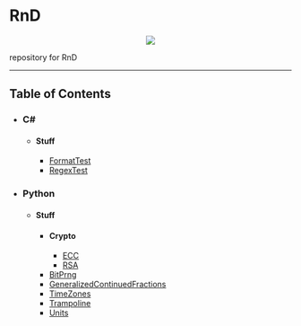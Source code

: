 <body>
    <div id="head">
        <h1>RnD</h1>
        <p align="center"><a href="https://opensource.org/licenses/BSD-3-Clause"><img src="https://img.shields.io/badge/License-BSD%203--Clause-blue.svg"></img></a></p>
        <p>repository for RnD</p>
    <div>
    <hr/>
    <div id="body">
        <h2>Table of Contents</h2><ul>
            <li><h3>C#</h3><ul>
                <li><h4>Stuff</h4><ul>
                    <li><a href="../../wiki/C%23.Stuff.FormatTest">FormatTest</a></li>
                    <li><a href="../../wiki/C%23.Stuff.RegexTest">RegexTest</a></li>
                </ul></li></ul>
            </li>
            <li><h3>Python</h3><ul>
                <li><h4>Stuff</h4><ul>
                    <li><h4>Crypto</h4><ul>
                        <li><a href="../../wiki/Python.Stuff.Crypto.ECC">ECC</a></li>
                        <li><a href="../../wiki/Python.Stuff.Crypto.RSA">RSA</a></li>
                    </ul></li>
                    <li><a href="../../wiki/Python.Stuff.BitPrng">BitPrng</a></li>
                    <li><a href="../../wiki/Python.Stuff.GeneralizedContinuedFractions">GeneralizedContinuedFractions</a></li>
                    <li><a href="../../wiki/Python.Stuff.TimeZones">TimeZones</a></li>
                    <li><a href="../../wiki/Python.Stuff.Trampoline">Trampoline</a></li>
                    <li><a href="../../wiki/Python.Stuff.Units">Units</a></li>
                </ul></li></ul>
            </li>
        </ul>
    </div>
</body>